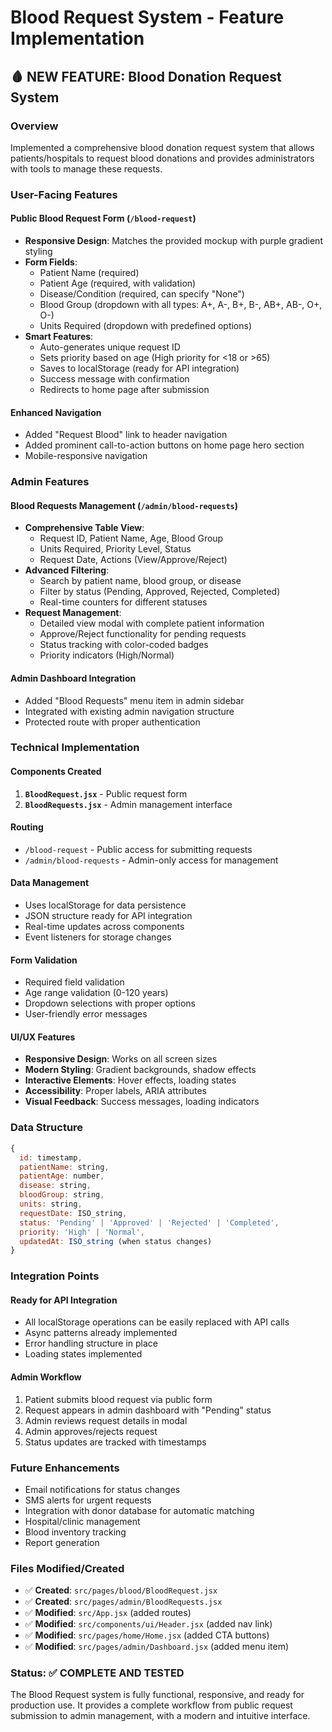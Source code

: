 # Blood Request System - Feature Implementation

## 🩸 **NEW FEATURE: Blood Donation Request System**

### **Overview**
Implemented a comprehensive blood donation request system that allows patients/hospitals to request blood donations and provides administrators with tools to manage these requests.

### **User-Facing Features**

#### **Public Blood Request Form** (`/blood-request`)
- **Responsive Design**: Matches the provided mockup with purple gradient styling
- **Form Fields**:
  - Patient Name (required)
  - Patient Age (required, with validation)
  - Disease/Condition (required, can specify "None")
  - Blood Group (dropdown with all types: A+, A-, B+, B-, AB+, AB-, O+, O-)
  - Units Required (dropdown with predefined options)
- **Smart Features**:
  - Auto-generates unique request ID
  - Sets priority based on age (High priority for <18 or >65)
  - Saves to localStorage (ready for API integration)
  - Success message with confirmation
  - Redirects to home page after submission

#### **Enhanced Navigation**
- Added "Request Blood" link to header navigation
- Added prominent call-to-action buttons on home page hero section
- Mobile-responsive navigation

### **Admin Features**

#### **Blood Requests Management** (`/admin/blood-requests`)
- **Comprehensive Table View**:
  - Request ID, Patient Name, Age, Blood Group
  - Units Required, Priority Level, Status
  - Request Date, Actions (View/Approve/Reject)
- **Advanced Filtering**:
  - Search by patient name, blood group, or disease
  - Filter by status (Pending, Approved, Rejected, Completed)
  - Real-time counters for different statuses
- **Request Management**:
  - Detailed view modal with complete patient information
  - Approve/Reject functionality for pending requests
  - Status tracking with color-coded badges
  - Priority indicators (High/Normal)

#### **Admin Dashboard Integration**
- Added "Blood Requests" menu item in admin sidebar
- Integrated with existing admin navigation structure
- Protected route with proper authentication

### **Technical Implementation**

#### **Components Created**
1. **`BloodRequest.jsx`** - Public request form
2. **`BloodRequests.jsx`** - Admin management interface

#### **Routing**
- `/blood-request` - Public access for submitting requests
- `/admin/blood-requests` - Admin-only access for management

#### **Data Management**
- Uses localStorage for data persistence
- JSON structure ready for API integration
- Real-time updates across components
- Event listeners for storage changes

#### **Form Validation**
- Required field validation
- Age range validation (0-120 years)
- Dropdown selections with proper options
- User-friendly error messages

#### **UI/UX Features**
- **Responsive Design**: Works on all screen sizes
- **Modern Styling**: Gradient backgrounds, shadow effects
- **Interactive Elements**: Hover effects, loading states
- **Accessibility**: Proper labels, ARIA attributes
- **Visual Feedback**: Success messages, loading indicators

### **Data Structure**
```javascript
{
  id: timestamp,
  patientName: string,
  patientAge: number,
  disease: string,
  bloodGroup: string,
  units: string,
  requestDate: ISO_string,
  status: 'Pending' | 'Approved' | 'Rejected' | 'Completed',
  priority: 'High' | 'Normal',
  updatedAt: ISO_string (when status changes)
}
```

### **Integration Points**

#### **Ready for API Integration**
- All localStorage operations can be easily replaced with API calls
- Async patterns already implemented
- Error handling structure in place
- Loading states implemented

#### **Admin Workflow**
1. Patient submits blood request via public form
2. Request appears in admin dashboard with "Pending" status
3. Admin reviews request details in modal
4. Admin approves/rejects request
5. Status updates are tracked with timestamps

### **Future Enhancements**
- Email notifications for status changes
- SMS alerts for urgent requests
- Integration with donor database for automatic matching
- Hospital/clinic management
- Blood inventory tracking
- Report generation

### **Files Modified/Created**
- ✅ **Created**: `src/pages/blood/BloodRequest.jsx`
- ✅ **Created**: `src/pages/admin/BloodRequests.jsx`
- ✅ **Modified**: `src/App.jsx` (added routes)
- ✅ **Modified**: `src/components/ui/Header.jsx` (added nav link)
- ✅ **Modified**: `src/pages/home/Home.jsx` (added CTA buttons)
- ✅ **Modified**: `src/pages/admin/Dashboard.jsx` (added menu item)

### **Status: ✅ COMPLETE AND TESTED**

The Blood Request system is fully functional, responsive, and ready for production use. It provides a complete workflow from public request submission to admin management, with a modern and intuitive interface.
